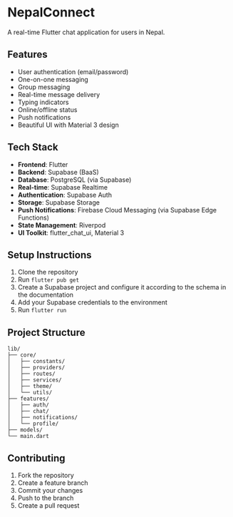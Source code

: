 # NepalConnect

A real-time Flutter chat application for users in Nepal.

## Features

- User authentication (email/password)
- One-on-one messaging
- Group messaging
- Real-time message delivery
- Typing indicators
- Online/offline status
- Push notifications
- Beautiful UI with Material 3 design

## Tech Stack

- **Frontend**: Flutter
- **Backend**: Supabase (BaaS)
- **Database**: PostgreSQL (via Supabase)
- **Real-time**: Supabase Realtime
- **Authentication**: Supabase Auth
- **Storage**: Supabase Storage
- **Push Notifications**: Firebase Cloud Messaging (via Supabase Edge Functions)
- **State Management**: Riverpod
- **UI Toolkit**: flutter_chat_ui, Material 3

## Setup Instructions

1. Clone the repository
2. Run `flutter pub get`
3. Create a Supabase project and configure it according to the schema in the documentation
4. Add your Supabase credentials to the environment
5. Run `flutter run`

## Project Structure

```
lib/
├── core/
│   ├── constants/
│   ├── providers/
│   ├── routes/
│   ├── services/
│   ├── theme/
│   └── utils/
├── features/
│   ├── auth/
│   ├── chat/
│   ├── notifications/
│   └── profile/
├── models/
└── main.dart
```

## Contributing

1. Fork the repository
2. Create a feature branch
3. Commit your changes
4. Push to the branch
5. Create a pull request
